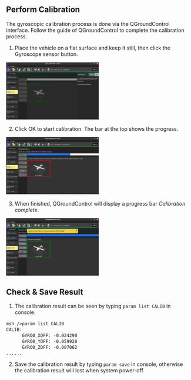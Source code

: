 
## Perform Calibration

The gyroscopic calibration process is done via the QGroundControl interface. Follow the guide of QGroundControl to complete the calibration process.

1. Place the vehicle on a flat surface and keep it still, then click the Gyroscope sensor button.

<img src="figures/gyro_calib1.png" width="50%">

2. Click OK to start calibration. The bar at the top shows the progress.

<img src="figures/gyro_calib2.png" width="50%">

3. When finished, QGroundControl will display a progress bar *Calibration complete*.

<img src="figures/gyro_calib3.png" width="50%">

## Check & Save Result

1. The calibration result can be seen by typing `param list CALIB` in console.

```
msh />param list CALIB
CALIB:
      GYRO0_XOFF: -0.024290
      GYRO0_YOFF: -0.059920
      GYRO0_ZOFF: -0.007062
......
```

2. Save the calibration result by typing `param save` in console, otherwise the calibration result will lost when system power-off.
